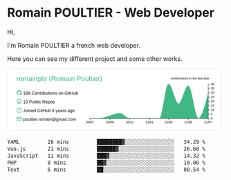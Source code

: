 # Romain POULTIER - Web Developer

Hi,

I'm Romain POULTIER a french web developer.

Here you can see my different project and some other works.



[![](https://raw.githubusercontent.com/romainpltr/romainpltr/master/profile-summary-card-output/vue/0-profile-details.svg)](https://github.com/vn7n24fzkq/github-profile-summary-cards)

<!--START_SECTION:waka-->
```text
YAML         28 mins         ████████▓░░░░░░░░░░░░░░░░   34.29 % 
Vue.js       21 mins         ██████▓░░░░░░░░░░░░░░░░░░   26.60 % 
JavaScript   11 mins         ███▓░░░░░░░░░░░░░░░░░░░░░   14.32 % 
PHP          8 mins          ██▓░░░░░░░░░░░░░░░░░░░░░░   10.06 % 
Text         6 mins          ██░░░░░░░░░░░░░░░░░░░░░░░   08.54 % 
```
<!--END_SECTION:waka-->
